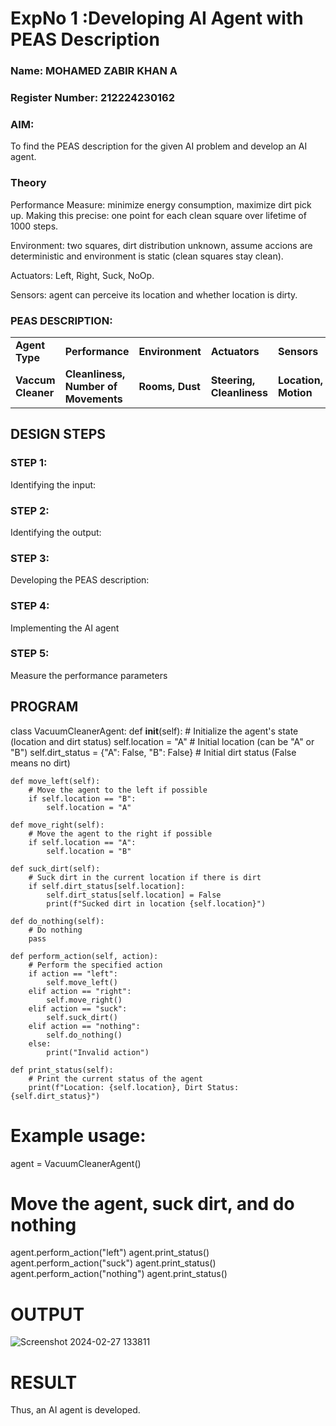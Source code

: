 <h1>ExpNo 1 :Developing AI Agent with PEAS Description</h1>
<h3>Name: MOHAMED ZABIR KHAN A</h3>
<h3>Register Number: 212224230162</h3>


<h3>AIM:</h3>

<p>To find the PEAS description for the given AI problem and develop an AI agent.</p>


<h3>Theory</h3>

<p>Performance Measure: minimize energy consumption, maximize dirt pick up. Making this precise:
one point for each clean square over lifetime of 1000 steps.

Environment: two squares, dirt distribution unknown, assume accions are deterministic and
environment is static (clean squares stay clean).

Actuators: Left, Right, Suck, NoOp.

Sensors: agent can perceive its location and whether location is dirty.</p>

<h3>PEAS DESCRIPTION:</h3>
<table>
  <tr>
    <td><strong>Agent Type</strong></td>
    <td><strong>Performance</strong></td>
     <td><strong>Environment</strong></td>
    <td><strong>Actuators</strong></td>
    <td><strong>Sensors</strong></td>
  </tr>
    <tr>
    <td><strong>Vaccum Cleaner</strong></td>
    <td><strong>Cleanliness, Number of Movements</strong></td>
     <td><strong>Rooms, Dust</strong></td>
    <td><strong>Steering, Cleanliness</strong></td>
    <td><strong>Location, Motion</strong></td>
  </tr>
</table>

## DESIGN STEPS
### STEP 1:
Identifying the input:
### STEP 2:
Identifying the output:
### STEP 3:
Developing the PEAS description:
### STEP 4:
Implementing the AI agent
### STEP 5:
Measure the performance parameters


## PROGRAM

class VacuumCleanerAgent:
    def __init__(self):
        # Initialize the agent's state (location and dirt status)
        self.location = "A"  # Initial location (can be "A" or "B")
        self.dirt_status = {"A": False, "B": False}  # Initial dirt status (False means no dirt)

    def move_left(self):
        # Move the agent to the left if possible
        if self.location == "B":
            self.location = "A"

    def move_right(self):
        # Move the agent to the right if possible
        if self.location == "A":
            self.location = "B"

    def suck_dirt(self):
        # Suck dirt in the current location if there is dirt
        if self.dirt_status[self.location]:
            self.dirt_status[self.location] = False
            print(f"Sucked dirt in location {self.location}")

    def do_nothing(self):
        # Do nothing
        pass

    def perform_action(self, action):
        # Perform the specified action
        if action == "left":
            self.move_left()
        elif action == "right":
            self.move_right()
        elif action == "suck":
            self.suck_dirt()
        elif action == "nothing":
            self.do_nothing()
        else:
            print("Invalid action")

    def print_status(self):
        # Print the current status of the agent
        print(f"Location: {self.location}, Dirt Status: {self.dirt_status}")

# Example usage:
agent = VacuumCleanerAgent()

# Move the agent, suck dirt, and do nothing

agent.perform_action("left")
agent.print_status()
agent.perform_action("suck")
agent.print_status()
agent.perform_action("nothing")
agent.print_status()



# OUTPUT

![Screenshot 2024-02-27 133811](https://github.com/subikshan2006/19AI405ExpNo1/assets/139841805/210720af-15a6-47a5-acc4-65f62579e7c3)


# RESULT
Thus, an AI agent is developed.
